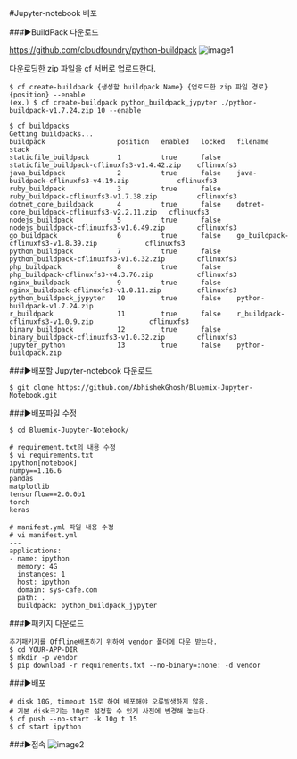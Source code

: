 #Jupyter-notebook 배포

###▶BuildPack 다운로드

https://github.com/cloudfoundry/python-buildpack
![image1](https://user-images.githubusercontent.com/67575226/97148184-09237880-17ae-11eb-9df1-2258e978bc98.png)

다운로딩한 zip 파일을 cf 서버로 업로드한다.
```
$ cf create-buildpack {생성할 buildpack Name} {업로드한 zip 파일 경로} {position} --enable
(ex.) $ cf create-buildpack python_buildpack_jypyter ./python-buildpack-v1.7.24.zip 10 --enable

$ cf buildpacks
Getting buildpacks...
buildpack                  position   enabled   locked   filename                                       stack
staticfile_buildpack       1          true      false    staticfile_buildpack-cflinuxfs3-v1.4.42.zip    cflinuxfs3
java_buildpack             2          true      false    java-buildpack-cflinuxfs3-v4.19.zip            cflinuxfs3
ruby_buildpack             3          true      false    ruby_buildpack-cflinuxfs3-v1.7.38.zip          cflinuxfs3
dotnet_core_buildpack      4          true      false    dotnet-core_buildpack-cflinuxfs3-v2.2.11.zip   cflinuxfs3
nodejs_buildpack           5          true      false    nodejs_buildpack-cflinuxfs3-v1.6.49.zip        cflinuxfs3
go_buildpack               6          true      false    go_buildpack-cflinuxfs3-v1.8.39.zip            cflinuxfs3
python_buildpack           7          true      false    python_buildpack-cflinuxfs3-v1.6.32.zip        cflinuxfs3
php_buildpack              8          true      false    php_buildpack-cflinuxfs3-v4.3.76.zip           cflinuxfs3
nginx_buildpack            9          true      false    nginx_buildpack-cflinuxfs3-v1.0.11.zip         cflinuxfs3
python_buildpack_jypyter   10         true      false    python-buildpack-v1.7.24.zip
r_buildpack                11         true      false    r_buildpack-cflinuxfs3-v1.0.9.zip              cflinuxfs3
binary_buildpack           12         true      false    binary_buildpack-cflinuxfs3-v1.0.32.zip        cflinuxfs3
jupyter_python             13         true      false    python-buildpack.zip
```

###▶배포할 Jupyter-notebook 다운로드

```
$ git clone https://github.com/AbhishekGhosh/Bluemix-Jupyter-Notebook.git

```

###▶배포파일 수정

```
$ cd Bluemix-Jupyter-Notebook/

# requirement.txt의 내용 수정
$ vi requirements.txt
ipython[notebook]
numpy==1.16.6
pandas
matplotlib
tensorflow==2.0.0b1
torch
keras

# manifest.yml 파일 내용 수정
# vi manifest.yml
---
applications:
- name: ipython
  memory: 4G
  instances: 1
  host: ipython 
  domain: sys-cafe.com
  path: .
  buildpack: python_buildpack_jypyter
```

###▶패키지 다운로드

```
추가패키지를 Offline배포하기 위하여 vendor 폴더에 다운 받는다.
$ cd YOUR-APP-DIR  
$ mkdir -p vendor   
$ pip download -r requirements.txt --no-binary=:none: -d vendor
```

###▶배포

```
# disk 10G, timeout 15로 하여 배포해야 오류발생하지 않음.
# 기본 disk크기는 10g로 설정할 수 있게 사전에 변경해 놓는다.
$ cf push --no-start -k 10g t 15
$ cf start ipython
```

###▶접속
![image2](https://user-images.githubusercontent.com/67575226/97148230-222c2980-17ae-11eb-92a2-29464b9e642d.png)
